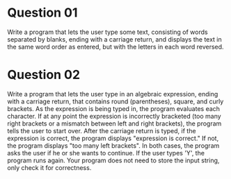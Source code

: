 # Question 01

Write a program that lets the user type some text, consisting of words separated by blanks, ending with a carriage return, and displays the text in the same word order as entered, but with the letters in each word reversed.

# Question 02

Write a program that lets the user type in an algebraic expression, ending with a carriage return, that contains round (parentheses), square, and curly brackets. As the expression is being typed in, the program evaluates each character. If at any point the expression is incorrectly bracketed (too many right brackets or a mismatch between left and right brackets), the program tells the user to start over. After the carriage return is typed, if the expression is correct, the program displays "expression is correct." If not, the program displays "too many left brackets". In both cases, the program asks the user if he or she wants to continue. If the user types 'Y', the program runs again. Your program does not need to store the input string, only check it for correctness.
